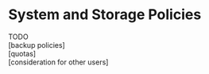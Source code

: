 # System and Storage Policies
TODO<br>
[backup policies]<br>
[quotas]<br>
[consideration for other users]<br>



